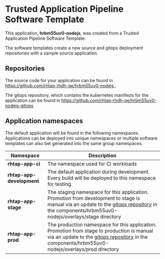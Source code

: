 # Trusted Application Pipeline Software Template

This application, **hrbm55uv0-nodejs**, was created from a Trusted Application Pipeline Software Template.

The software templates create a new source and gitops deployment repositories with a sample source application. 

## Repositories

The source code for your application can be found in [https://github.com/rhtap-rhdh-qe/hrbm55uv0-nodejs ](https://github.com/rhtap-rhdh-qe/hrbm55uv0-nodejs ).
 
The gitops repository, which contains the kubernetes manifests for the application can be found in 
[https://github.com/rhtap-rhdh-qe/hrbm55uv0-nodejs-gitops ](https://github.com/rhtap-rhdh-qe/hrbm55uv0-nodejs-gitops ) 

## Application namespaces 

The default application will be found in the following namespaces. Applications can be deployed into unique namespaces or multiple software templates can also bet generated into the same group namespaces.  

|  Namespace   |  Description   |  
| -------- | -------- |
| **rhtap-app-ci** | The namespace used for CI workloads |
| **rhtap-app-development** | The default application during development. Every build will be deployed to this namespace for testing. |
| **rhtap-app-stage** | The staging namespace for this application. Promotion from development to stage is manual via an update to the [gitops repository](https://github.com/rhtap-rhdh-qe/hrbm55uv0-nodejs-gitops ) in the components/hrbm55uv0-nodejs/overlays/stage directory |
| **rhtap-app-prod** | The production namespace for this application. Promotion from stage to production is manual via an update to the [gitops repository](https://github.com/rhtap-rhdh-qe/hrbm55uv0-nodejs-gitops ) in the components/hrbm55uv0-nodejs/overlays/prod directory |